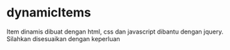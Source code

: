 # dynamicItems
Item dinamis dibuat dengan html, css dan javascript dibantu dengan jquery. Silahkan disesuaikan dengan keperluan
